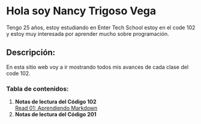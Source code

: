 # Hola soy **Nancy Trigoso Vega**  

Tengo 25 años, estoy estudiando en Enter Tech School estoy en el code 102 y estoy muy interesada por aprender mucho sobre programación.  

## Descripción:  

En esta sitio web voy a ir mostrando todos mis avances de cada clase del code 102.  
### Tabla de contenidos:  
1. **Notas de lectura del Código 102**  
   [Read 01: Aprendiendo Markdown](https://nancy-trigoso.github.io/reading-notes/102/Read01.md)
2. **Notas de lectura del Código 201**


